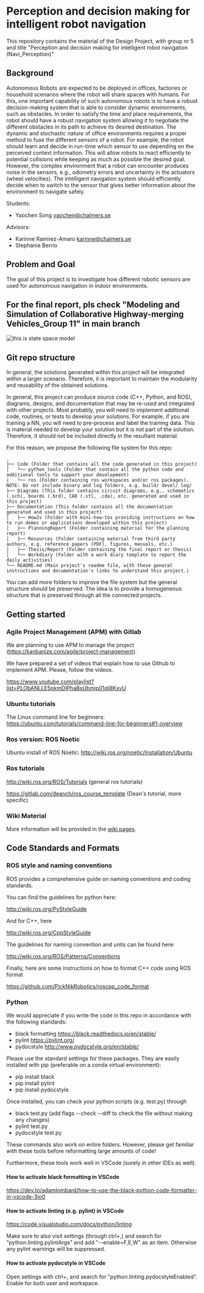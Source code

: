 # Perception and decision making for intelligent robot navigation

This repository contains the material of the Design Project, with group nr 5 and title "Perception and decision making for intelligent robot navigation (Navi_Perception)"

## Background
Autonomous Robots are expected to be deployed in offices, factories or household scenarios where the robot will share spaces with humans. For this, one important capability of such autonomous robots is to have a robust decision-making system that is able to consider dynamic environments, such as obstacles. In order to satisfy the time and place requirements, the robot should have a robust navigation system allowing it to negotiate the different obstacles in its path to achieve its desired destination. The dynamic and stochastic nature of office environments requires a proper method to fuse the different sensors of a robot. For example, the robot should learn and decide in run-time which sensor to use depending on the perceived context information. This will allow robots to react efficiently to potential collisions while keeping as much as possible the desired goal. However, the complex environment that a robot can encounter produces noise in the sensors, e.g., odometry errors and uncertainty in the actuators (wheel velocities). The intelligent navigation system should efficiently decide when to switch to the sensor that gives better information about the environment to navigate safely. 

Students:

- Yaochen Song yaochen@chalmers.se

Advisors:

- Karinne Ramirez-Amaro karinne@chalmers.se
- Stephanie Berrio

## Problem and Goal

The goal of this project is to investigate how different robotic sensors are used for autonomous navigation in indoor environments.

## For the final report, pls check "Modeling and Simulation of Collaborative Highway-merging Vehicles_Group 11" in main branch  
![this is state space model](./Poster_Group5_SSY226.jpg)

## Git repo structure

In general, the solutions generated within this project will be integrated within a larger scenario. Therefore, it is important to maintain the modularity and reusability of the obtained solutions.

In general, this project can produce source code (C++, Python, and ROS), diagrams, designs, and documentation that may be re-used and integrated with other projects. Most probably, you will need to implement additional code, routines, or tests to develop your solutions. For example, if you are training a NN, you will need to pre-process and label the training data. This is material needed to develop your solution but it is not part of the solution. Therefore, it should not be included directly in the resultant material.

For this reason, we propose the following file system for this repo:

```
.
├── Code (Folder that contains all the code generated in this project)
│   └── python_tools (Folder that contain all the python code and additional tools to support your development)
|   └── ros (Folder containing ros workspaces and/or ros packages). NOTE: Do not include binary and log folders, e.g. build/ devel/ log/
├── Diagrams (This folder contains circuit diagrams, e.g., schematics (.sch), boards (.brd), CAD (.stl, .cda), etc. generated and used in this project)
├── Documentation (This folder contains all the documentation generated and used in this project)
│   ├── How2s (Folder with mini-how-tos providing instructions on how to run demos or applications developed within this project)
│   ├── PlanningReport (Folder containing material for the planning report)
│   ├── Resources (Folder containing material from third party authors, e.g. reference papers (PDF), figures, manuals, etc.)
│   ├── Thesis/Report (Folder containing the final report or thesis)
│   └── Workdiary (Folder with a work diary template to report the daily activities)
└── README.md (Main project's readme file, with these general instructions and documentation's links to understand this project.)
```

You can add more folders to improve the file system but the general structure should be preserved. The idea is to provide a homogeneous structure that is preserved through all the connected projects.

## Getting started

### Agile Project Management (APM) with Gitlab

We are planning to use APM to manage the project (<https://kanbanize.com/agile/project-management>).
​

We have prepared a set of videos that explain how to use Github to implement APM. Please, follow the videos.

<https://www.youtube.com/playlist?list=PLObANLLE5pkmDIPhaBsUbmjp01qI8KxvU>

### Ubuntu tutorials

The Linux command line for beginners: <https://ubuntu.com/tutorials/command-line-for-beginners#1-overview>

### Ros version: ROS Noetic

Ubuntu install of ROS Noetic: <http://wiki.ros.org/noetic/Installation/Ubuntu>

### Ros tutorials

<http://wiki.ros.org/ROS/Tutorials> (general ros tutorials)

<https://gitlab.com/deanch/ros_course_template> (Dean's tutorial, more specific)

### Wiki Material

More information will be provided in the [wiki pages](https://git.chalmers.se/phric/devels/design_projects/2023/ssy226_5_navi_perception/ssy226_5_navi_perception/-/wikis/home). 

## Code Standards and Formats

### ROS style and naming conventions

ROS provides a comprehensive guide on naming conventions and coding standards.

You can find the guidelines for python here:

<http://wiki.ros.org/PyStyleGuide>

And for C++, here

<http://wiki.ros.org/CppStyleGuide>

The guidelines for naming convention and units can be found here:

<http://wiki.ros.org/ROS/Patterns/Conventions>

Finally, here are some instructions on how to format C++ code using ROS format

<https://github.com/PickNikRobotics/roscpp_code_format>

### Python

We would appreciate if you write the code in this repo in accordance with the following standards:

- black formatting <https://black.readthedocs.io/en/stable/>
- pylint <https://pylint.org/>
- pydocstyle <http://www.pydocstyle.org/en/stable/>

Please use the standard settings for these packages.
They are easily installed with pip (preferable on a conda virtual environment):

- pip install black
- pip install pylint
- pip install pydocstyle.

Once installed, you can check your python scripts (e.g. test.py) through

- black test.py (add flags --check --diff to check the file without making any changes)
- pylint test.py
- pydocstyle test.py

These commands also work on entire folders.
However, please get familiar with these tools before reformatting large amounts of code!

Furthermore, these tools work well in VSCode (surely in other IDEs as well).

#### How to activate black formatting in VSCode

<https://dev.to/adamlombard/how-to-use-the-black-python-code-formatter-in-vscode-3lo0>

#### How to activate linting (e.g. pylint) in VSCode

<https://code.visualstudio.com/docs/python/linting>

Make sure to also visit settings (through ctrl+,) and search for "python.linting.pylintArgs" and add "--enable=F,E,W" as an item.
Otherwise any pylint warnings will be suppressed.

#### How to activate pydocstyle in VSCode

Open settings with ctrl+, and search for "python.linting.pydocstyleEnabled". Enable for both user and workspace.
